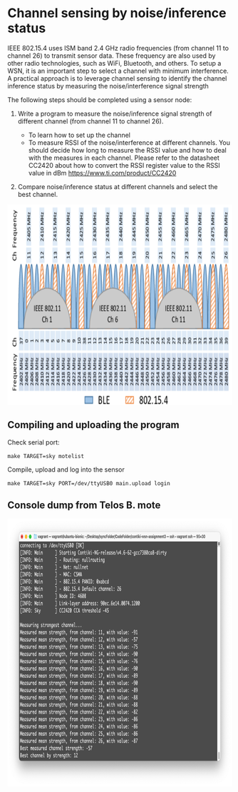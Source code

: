 # Channel sensing by noise/inference status
IEEE 802.15.4 uses ISM band 2.4 GHz radio frequencies (from channel 11 to channel 26) to transmit sensor data. These frequency are also used by other radio technologies, such as WiFi, Bluetooth, and others. To setup a WSN, it is an important step to select a channel with minimum interference. A practical approach is to leverage channel sensing to identify the channel inference status by measuring the noise/interference signal strength

The following steps should be completed using a sensor node:

1. Write a program to measure the noise/inference signal strength of different channel (from channel 11 to channel 26).
   - To learn how to set up the channel
   - To measure RSSI of the noise/interference at different channels. You should decide how long to
    measure the RSSI value and how to deal with the measures in each channel. Please refer to the datasheet CC2420 about how to convert the RSSI register value      to the RSSI value in dBm https://www.ti.com/product/CC2420
    
2. Compare noise/inference status at different channels and select the best channel.
<p align="center">
  <img src="images/frequencyBand.png" height="450">
</p>

## Compiling and uploading the program
Check serial port:
```
make TARGET=sky motelist
```
Compile, upload and log into the sensor
```
make TARGET=sky PORT=/dev/ttyUSB0 main.upload login
```

## Console dump from Telos B. mote
<p align="center">
  <img src="images/moteDump.png" height="600">
</p>
